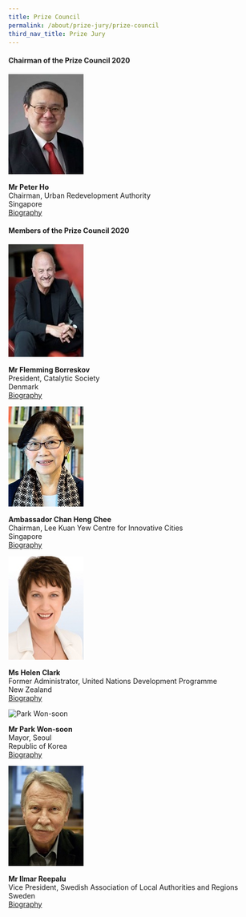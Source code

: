 ```yaml
---
title: Prize Council
permalink: /about/prize-jury/prize-council
third_nav_title: Prize Jury
---
```


#### **Chairman of the Prize Council 2020**

<div style="width:150px"><img src="/images/jury/peter-ho.jpg" alt="Peter Ho" /></div>

**Mr Peter Ho**<br> 
Chairman, Urban Redevelopment Authority<br>
Singapore<br>
[Biography](http://www.google.com)

#### **Members of the Prize Council 2020**

<div style="width:150px"><img src="/images/jury/flemming-borreskov.jpg" alt="Flemming Borreskov" /></div>

**Mr Flemming Borreskov**<br> 
President, Catalytic Society<br> 
Denmark<br> 
[Biography](www.google.com)

<div style="width:150px"><img src="/images/jury/chan-heng-chee.jpg" alt="Chan Heng Chee" /></div>

**Ambassador Chan Heng Chee**<br> 
Chairman, Lee Kuan Yew Centre for Innovative Cities<br> 
Singapore<br> 
[Biography](www.google.com)<br>

<div style="width:150px"><img src="/images/jury/helen-clark.jpg" alt="Helen Clark" /></div>

**Ms Helen Clark**<br> 
Former Administrator, United Nations Development Programme<br> 
New Zealand<br> 
[Biography](www.google.com)<br>

<div style="width:150px"><img src="/images/jury/park-won-soon.jpg" alt="Park Won-soon" /></div>

**Mr Park Won-soon**<br> 
Mayor, Seoul<br> 
Republic of Korea<br> 
[Biography](www.google.com)<br>

<div style="width:150px"><img src="/images/jury/ilmar-reepalu.jpg" alt="Ilmar Reepalu" /></div>

**Mr Ilmar Reepalu**<br> 
Vice President, Swedish Association of Local Authorities and Regions<br> 
Sweden<br> 
[Biography](www.google.com)<br>
